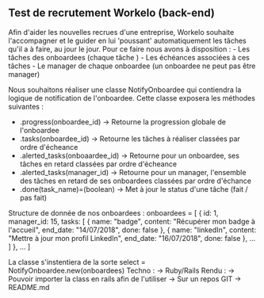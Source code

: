 ## Test de recrutement Workelo (back-end)

Afin d'aider les nouvelles recrues d'une entreprise, Workelo souhaite l'accompagner et le guider
en lui 'poussant' automatiquement les tâches qu'il a à faire, au jour le jour.
Pour ce faire nous avons à disposition :
    - Les tâches des onboardees (chaque tâche )
    - Les échéances associées à ces tâches
    - Le manager de chaque onboardee (un onboardee ne peut pas être manager)

Nous souhaitons réaliser une classe NotifyOnboardee qui contiendra la logique de notification
de l'onboardee. Cette classe exposera les méthodes suivantes :
  - .progress(onboardee_id)           -> Retourne la progression globale de l'onboardee
  - .tasks(onboardee_id)              -> Retourne les tâches à réaliser classées par ordre d'écheance
  - .alerted_tasks(onboaardee_id)     -> Retourne pour un onboardee, ses tâches en retard classées par ordre d'écheance
  - .alerted_tasks(manager_id)        -> Retourne pour un manager, l'ensemble des tâches en retard de ses onboardees classées par ordre d'échance
  - .done(task_name)=(boolean)        -> Met à jour le status d'une tâche (fait / pas fait)

Structure de donnée de nos onboardees :
onboardees = [
    { id: 1, manager_id: 15,
      tasks: [
              { name: "badge", content: "Récupérer mon badge à l'accueil", end_date: "14/07/2018", done: false },
              { name: "linkedIn", content: "Mettre à jour mon profil LinkedIn", end_date: "16/07/2018", done: false },
              ...
            ]
    },
    ...
]

La classe s'instentiera de la sorte select = NotifyOnboardee.new(onboardees)
Techno :
-> Ruby/Rails
Rendu :
    -> Pouvoir importer la class en rails afin de l'utiliser
    -> Sur un repos GIT
    -> README.md
